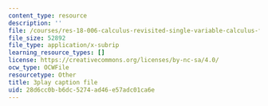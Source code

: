```yaml
---
content_type: resource
description: ''
file: /courses/res-18-006-calculus-revisited-single-variable-calculus-fall-2010/28d6cc0bb6dc5274ad46e57adc01ca6e_rXOGLlKuvzU.vtt
file_size: 52892
file_type: application/x-subrip
learning_resource_types: []
license: https://creativecommons.org/licenses/by-nc-sa/4.0/
ocw_type: OCWFile
resourcetype: Other
title: 3play caption file
uid: 28d6cc0b-b6dc-5274-ad46-e57adc01ca6e
---
```

